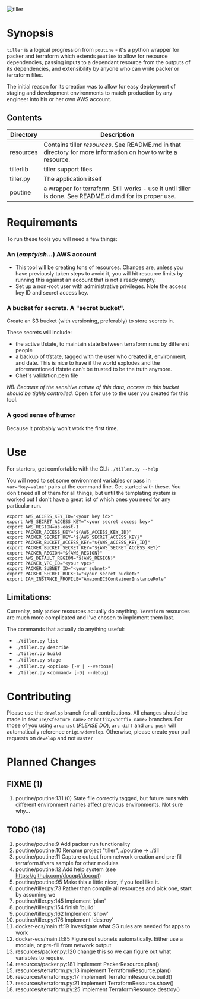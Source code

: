 ![tiller](http://i.imgur.com/TB3W2EU.jpg)

# Synopsis
`tiller` is a logical progression from `poutine` - it's a python wrapper for packer and terraform which extends `poutine` to allow for resource dependencies, passing inputs to a dependant resource from the outputs of its dependencies, and extensibility by anyone who can write packer or terraform files.

The initial reason for its creation was to allow for easy deployment of staging and development environments to match production by any engineer into his or her own AWS account.

## Contents
| Directory | Description |
| --- | --- |
| resources | Contains tiller _resources_. See README.md in that directory for more information on how to write a resource. |
| tillerlib | tiller support files | 
| tiller.py | The application itself | 
| poutine | a wrapper for terraform. Still works - use it until tiller is done. See README.old.md for its proper use. |

# Requirements

To run these tools you will need a few things:
### An (_emptyish..._) AWS account
- This tool will be creating tons of resources. Chances are, unless you have
  previously taken steps to avoid it, you will hit resource limits by running
  this against an account that is not already empty.
- Set up a non-root user with administrative privileges. Note the access key ID
  and secret access key.

### A bucket for secrets. A "secret bucket".
Create an S3 bucket (with versioning, preferably) to store secrets in. 

These secrets will include: 
- the active tfstate, to maintain state between terraform runs by different people
- a backup of tfstate, tagged with the user who created it, environment, and
  date. This is nice to have if the world explodes and the aforementioned tfstate can't
  be trusted to be the truth anymore.
- Chef's validation.pem file

*NB: Because of the sensitive nature of this data, access to this bucket should be
tighly controlled.* Open it for use to the user you created for this tool. 

### A good sense of humor
Because it probably won't work the first time.

# Use
For starters, get comfortable with the CLI:
`./tiller.py --help`

You will need to set some environment variables or pass in `--var="key=value"` pairs at the command line. Get started with these. You don't need all of them for all things, but until the templating system is worked out I don't have a great list of which ones you need for any particular run.
```
export AWS_ACCESS_KEY_ID="<your key id>"
export AWS_SECRET_ACCESS_KEY="<your secret access key>"
export AWS_REGION=us-east-1
export PACKER_ACCESS_KEY="${AWS_ACCESS_KEY_ID}"
export PACKER_SECRET_KEY="${AWS_SECRET_ACCESS_KEY}"
export PACKER_BUCKET_ACCESS_KEY="${AWS_ACCESS_KEY_ID}"
export PACKER_BUCKET_SECRET_KEY="${AWS_SECRET_ACCESS_KEY}"
export PACKER_REGION="${AWS_REGION}"
export AWS_DEFAULT_REGION="${AWS_REGION}"
export PACKER_VPC_ID="<your vpc>"
export PACKER_SUBNET_ID="<your subnet>"
export PACKER_SECRET_BUCKET="<your secret bucket>"
export IAM_INSTANCE_PROFILE="AmazonECSContainerInstanceRole"
```

## Limitations:
Currenlty, only `packer` resources actually do anything. `Terraform` resources are much more complicated and I've chosen to implement them last.

The commands that actually do anything useful:
- `./tiller.py list`
- `./tiller.py describe`
- `./tiller.py build`
- `./tiller.py stage`
- `./tiller.py <option> [-v | --verbose]`
- `./tiller.py <command> [-D| --debug]`

# Contributing
Please use the `develop` branch for all contributions. All changes should be made in `feature/<feature_name>` or `hotfix/<hotfix_name>` branches. For those of you using `arcanist` (_PLEASE DO_), `arc diff` and `arc push` will automatically reference `origin/develop`. Otherwise, please create your pull requests on `develop` and not `master`

# Planned Changes
## FIXME (1)
1. poutine/poutine:131         (0) State file correctly tagged, but future runs with different environment names affect previous environments. Not sure why...

## TODO (18)
1. poutine/poutine:9           Add packer run functionality 
2. poutine/poutine:10          Rename project "tiller", ./poutine -> ./till
3. poutine/poutine:11          Capture output from network creation and pre-fill terraform.tfvars sample for other modules
4. poutine/poutine:12          Add help system (see https://github.com/docopt/docopt)
5. poutine/poutine:95          Make this a little nicer, if you feel like it.
6. poutine/tiller.py:73        Rather than compile all resources and pick one, start by assuming we 
7. poutine/tiller.py:145       Implement 'plan'
8. poutine/tiller.py:154       finish 'build'
9. poutine/tiller.py:162       Implement 'show'
10. poutine/tiller.py:176      Implement 'destroy'
11. docker-ecs/main.tf:19      Investigate what SG rules are needed for apps to work
12. docker-ecs/main.tf:85      Figure out subnets automatically. Either use a module, or pre-fill from network output
13. resources/packer.py:120    change this so we can figure out what variables to require.
14. resources/packer.py:181    implement PackerResource.plan()
15. resources/terraform.py:13  implement TerraformResource.plan()
16. resources/terraform.py:17  implement TerraformResource.build()
17. resources/terraform.py:21  implement TerraformResource.show()
18. resources/terraform.py:25  implement TerraformResource.destroy()
